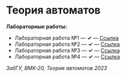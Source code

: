 # Теория автоматов 

**Лабораторные работы:**
+ Лабораторная работа №1 — **✓** — [Ссылка](laboratory_1/)
+ Лабораторная работа №2 — **✓** — [Ссылка](laboratory_2/)
+ Лабораторная работа №3 — **✓** — [Ссылка](laboratory_3/)
+ Лабораторная работа №4 — **✓** — [Ссылка](laboratory_4/)

*ЗабГУ, ВМК-20, Теория автоматов 2023*
